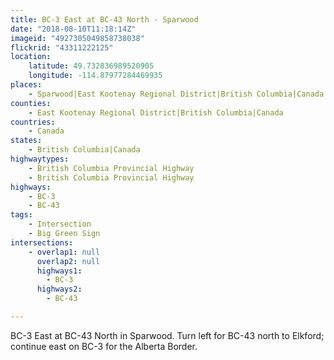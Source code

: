 ```yaml
---
title: BC-3 East at BC-43 North - Sparwood
date: "2018-08-10T11:18:14Z"
imageid: "4927305049858738038"
flickrid: "43311222125"
location:
    latitude: 49.732836989520905
    longitude: -114.87977284469935
places:
    - Sparwood|East Kootenay Regional District|British Columbia|Canada
counties:
    - East Kootenay Regional District|British Columbia|Canada
countries:
    - Canada
states:
    - British Columbia|Canada
highwaytypes:
    - British Columbia Provincial Highway
    - British Columbia Provincial Highway
highways:
    - BC-3
    - BC-43
tags:
    - Intersection
    - Big Green Sign
intersections:
    - overlap1: null
      overlap2: null
      highways1:
        - BC-3
      highways2:
        - BC-43

---
```

BC-3 East at BC-43 North in Sparwood.  Turn left for BC-43 north to Elkford; continue east on BC-3 for the Alberta Border.